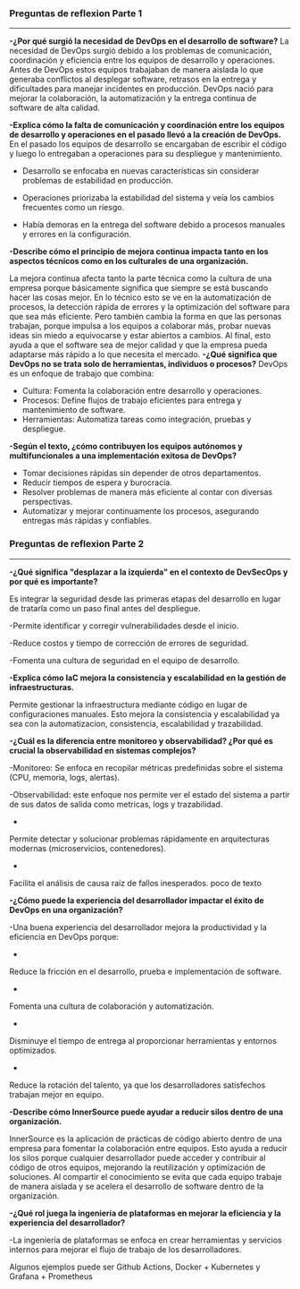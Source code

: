 ### Preguntas de reflexion Parte 1 

------------
**-¿Por qué surgió la necesidad de DevOps en el desarrollo de software?**
La necesidad de DevOps surgió debido a los problemas de comunicación, coordinación y eficiencia entre los equipos de desarrollo y operaciones. Antes de DevOps estos equipos trabajaban de manera aislada lo que generaba conflictos al desplegar software, retrasos en la entrega y dificultades para manejar incidentes en producción. DevOps nació para mejorar la colaboración, la automatización y la entrega continua de software de alta calidad.

**-Explica cómo la falta de comunicación y coordinación entre los equipos de desarrollo y operaciones en el pasado llevó a la creación de DevOps.**
En el pasado los equipos de desarrollo se encargaban de escribir el código y luego lo entregaban a operaciones para su despliegue y mantenimiento.
- Desarrollo se enfocaba en nuevas características sin considerar problemas de estabilidad en producción.

- Operaciones priorizaba la estabilidad del sistema y veía los cambios frecuentes como un riesgo.

- Había demoras en la entrega del software debido a procesos manuales y errores en la configuración.

**-Describe cómo el principio de mejora continua impacta tanto en los aspectos técnicos como en los culturales de una organización.**

La mejora continua afecta tanto la parte técnica como la cultura de una empresa porque básicamente significa que siempre se está buscando hacer las cosas mejor. En lo técnico esto se ve en la automatización de procesos, la detección rápida de errores y la optimización del software para que sea más eficiente. Pero también cambia la forma en que las personas trabajan, porque impulsa a los equipos a colaborar más, probar nuevas ideas sin miedo a equivocarse y estar abiertos a cambios. Al final, esto ayuda a que el software sea de mejor calidad y que la empresa pueda adaptarse más rápido a lo que necesita el mercado.
**-¿Qué significa que DevOps no se trata solo de herramientas, individuos o procesos?**
DevOps es un enfoque de trabajo que combina:
- Cultura: Fomenta la colaboración entre desarrollo y operaciones.
- Procesos: Define flujos de trabajo eficientes para entrega y mantenimiento de software.
- Herramientas: Automatiza tareas como integración, pruebas y despliegue.

**-Según el texto, ¿cómo contribuyen los equipos autónomos y multifuncionales a una implementación exitosa de DevOps?**

- Tomar decisiones rápidas sin depender de otros departamentos.
- Reducir tiempos de espera y burocracia.
- Resolver problemas de manera más eficiente al contar con diversas perspectivas.
- Automatizar y mejorar continuamente los procesos, asegurando entregas más rápidas y confiables.

### Preguntas de reflexion Parte 2
------------
**-¿Qué significa "desplazar a la izquierda" en el contexto de DevSecOps y por qué es importante?**

Es integrar la seguridad desde las primeras etapas del desarrollo en lugar de tratarla como un paso final antes del despliegue.

-Permite identificar y corregir vulnerabilidades desde el inicio.

-Reduce costos y tiempo de corrección de errores de seguridad.

-Fomenta una cultura de seguridad en el equipo de desarrollo.

**-Explica cómo IaC mejora la consistencia y escalabilidad en la gestión de infraestructuras.**

Permite gestionar la infraestructura mediante código en lugar de configuraciones manuales. Esto mejora la consistencia y escalabilidad ya sea con la automatizacion, consistencia, escalabilidad y trazabilidad.

**-¿Cuál es la diferencia entre monitoreo y observabilidad? ¿Por qué es crucial la observabilidad en sistemas complejos?**

-Monitoreo: Se enfoca en recopilar métricas predefinidas sobre el sistema (CPU, memoria, logs, alertas).

-Observabilidad: este enfoque nos permite ver el estado del sistema a partir de sus datos de salida como metricas, logs y trazabilidad.    

-
Permite detectar y solucionar problemas rápidamente en arquitecturas modernas (microservicios, contenedores).

-
Facilita el análisis de causa raíz de fallos inesperados.
 poco de texto
 
**-¿Cómo puede la experiencia del desarrollador impactar el éxito de DevOps en una organización?**

-Una buena experiencia del desarrollador mejora la productividad y la eficiencia en DevOps porque:

-
Reduce la fricción en el desarrollo, prueba e implementación de software.

-
Fomenta una cultura de colaboración y automatización.

-
Disminuye el tiempo de entrega al proporcionar herramientas y entornos optimizados.

-
Reduce la rotación del talento, ya que los desarrolladores satisfechos trabajan mejor en equipo.

**-Describe cómo InnerSource puede ayudar a reducir silos dentro de una organización.**

InnerSource es la aplicación de prácticas de código abierto dentro de una empresa para fomentar la colaboración entre equipos. Esto ayuda a reducir los silos porque cualquier desarrollador puede acceder y contribuir al código de otros equipos, mejorando la reutilización y optimización de soluciones. Al compartir el conocimiento se evita que cada equipo trabaje de manera aislada y se acelera el desarrollo de software dentro de la organización.


**-¿Qué rol juega la ingeniería de plataformas en mejorar la eficiencia y la experiencia del desarrollador?**

-La ingeniería de plataformas se enfoca en crear herramientas y servicios internos para
mejorar el flujo de trabajo de los desarrolladores.

Algunos ejemplos puede ser Github Actions, Docker + Kubernetes y Grafana + Prometheus